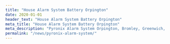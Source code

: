 ```yaml
---
title: "House Alarm System Battery Orpington"
date: 2020-01-01
header_text: "House Alarm System Battery Orpington"
meta_title: "House Alarm System Battery Orpington"
meta_description: "Pyronix Alarm System Orpington, Bromley, Greenwich, Bexley, Dartford, Gravesend. Contact us 020 8302 4065"
permalink: "/news/pyronix-alarm-system/"
---
```


